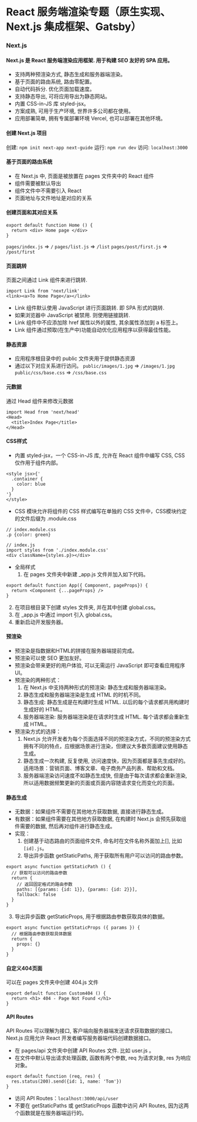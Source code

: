# **React 服务端渲染专题（原生实现、Next.js 集成框架、Gatsby）**
### Next.js
#### Next.js 是 React 服务端渲染应⽤框架. ⽤于构建 SEO 友好的 SPA 应⽤。
- ⽀持两种预渲染⽅式, 静态⽣成和服务器端渲染。
- 基于⻚⾯的路由系统, 路由零配置。
- ⾃动代码拆分. 优化⻚⾯加载速度。
- ⽀持静态导出, 可将应⽤导出为静态⽹站。
- 内置 CSS-in-JS 库 styled-jsx。
- ⽅案成熟, 可⽤于⽣产环境, 世界许多公司都在使⽤。
- 应⽤部署简单, 拥有专属部署环境 Vercel, 也可以部署在其他环境。

#### 创建 Next.js 项⽬
创建: `npm init next-app next-guide`
运⾏: `npm run dev`
访问: `localhost:3000`

#### 基于页面的路由系统
- 在 Next.js 中, ⻚⾯是被放置在 pages ⽂件夹中的 React 组件
- 组件需要被默认导出
- 组件⽂件中不需要引⼊ React
- ⻚⾯地址与⽂件地址是对应的关系

#### 创建页面和其对应关系
```
export default function Home () {
  return <div> Home page </div>
}
```
`pages/index.js` => `/`
`pages/list.js` => `/list`
`pages/post/first.js` => `/post/first`

#### 页面跳转
页面之间通过 Link 组件来进行跳转.
```
import Link from 'next/link'
<link><a>To Home Page</a></link>
```
- Link 组件默认使⽤ JavaScript 进⾏⻚⾯跳转. 即 SPA 形式的跳转.
- 如果浏览器中 JavaScript 被禁⽤. 则使⽤链接跳转.
- Link 组件中不应添加除 href 属性以外的属性, 其余属性添加到 a 标签上。
- Link 组件通过预取(在⽣产中)功能⾃动优化应⽤程序以获得最佳性能。

#### 静态资源
- 应⽤程序根⽬录中的 public ⽂件夹⽤于提供静态资源
- 通过以下对应关系进⾏访问。
`public/images/1.jpg` => `/images/1.jpg`
`public/css/base.css` => `/css/base.css`

#### 元数据
通过 Head 组件来修改元数据
```
import Head from 'next/head'
<Head>
  <title>Index Page</title>
</Head>
```

#### CSS样式
- 内置 styled-jsx，⼀个 CSS-in-JS 库, 允许在 React 组件中编写 CSS, CSS 仅作⽤于组件内部。
```
<style jsx>{'
  .container {
    color: blue
  }
'}
</style>
```
- CSS 模块允许将组件的 CSS 样式编写在单独的 CSS ⽂件中，CSS模块约定的文件后缀为 .module.css
```
// index.module.css
.p {color: green}

// index.js
import styles from './index.module.css'
<div className={styles.p}></div>
```
- 全局样式
  1. 在 pages ⽂件夹中新建 _app.js ⽂件并加⼊如下代码。
```
export default function App({ Component, pageProps}) {
  return <Component {...pageProps} />
}
```
  2. 在项⽬根⽬录下创建 styles ⽂件夹, 并在其中创建 global.css。
  3. 在 _app.js 中通过 import 引⼊ global.css。
  4. 重新启动开发服务器。

#### 预渲染
- 预渲染是指数据和HTML的拼接在服务器端提前完成。
- 预渲染可以使 SEO 更加友好。
- 预渲染会带来更好的⽤户体验, 可以⽆需运⾏ JavaScript 即可查看应⽤程序UI。
- 预渲染的两种形式：
  1. 在 Next.js 中⽀持两种形式的预渲染: 静态⽣成和服务器端渲染。
  2. 静态⽣成和服务器端渲染是⽣成 HTML 的时机不同。
  3. 静态⽣成: 静态⽣成是在构建时⽣成 HTML. 以后的每个请求都共⽤构建时⽣成好的 HTML。
  4. 服务器端渲染: 服务器端渲染是在请求时⽣成 HTML. 每个请求都会重新⽣成 HTML。
- 预渲染方式的选择：
  1. Next.js 允许开发者为每个⻚⾯选择不同的预渲染⽅式，不同的预渲染⽅式拥有不同的特点，应根据场景进⾏渲染，但建议⼤多数⻚⾯建议使⽤静态⽣成。
  2. 静态⽣成⼀次构建, 反复使⽤, 访问速度快，因为⻚⾯都是事先⽣成好的。适⽤场景：营销⻚⾯、博客⽂章、电⼦商务产品列表、帮助和⽂档。
  3. 服务器端渲染访问速度不如静态⽣成快, 但是由于每次请求都会重新渲染, 所以适⽤数据频繁更新的⻚⾯或⻚⾯内容随请求变化⽽变化的⻚⾯。

#### 静态生成
- 无数据：如果组件不需要在其他地⽅获取数据, 直接进⾏静态⽣成。
- 有数据：如果组件需要在其他地⽅获取数据, 在构建时 Next.js 会预先获取组件需要的数据, 然后再对组件进⾏静态⽣成。
- 实现：
  1. 创建基于动态路由的⻚⾯组件⽂件, 命名时在⽂件名称外⾯加上[], ⽐如 `[id].js`。
  2. 导出异步函数 getStaticPaths, ⽤于获取所有⽤户可以访问的路由参数。
```
export async function getStaticPath () {
  // 获取可以访问的路由参数
  return {
    // 返回固定格式的路由参数
    paths: [{params: {id: 1}}, {params: {id: 2}}],
    fallback: false
  }
}
```
  3. 导出异步函数 getStaticProps, ⽤于根据路由参数获取具体的数据。
```
export async function getStaticProps ({ params }) {
  // 根据路由参数获取具体数据
  return {
    props: {}
  }
}
```

#### 自定义404页面
可以在 pages ⽂件夹中创建 404.js ⽂件
```
export default function Custom404 () {
  return <h1> 404 - Page Not Found </h1>
}
```

#### API Routes
API Routes 可以理解为接⼝, 客户端向服务器端发送请求获取数据的接⼝。Next.js 应⽤允许 React 开发者编写服务器端代码创建数据接⼝。

- 在 pages/api ⽂件夹中创建 API Routes ⽂件. ⽐如 user.js 。
- 在⽂件中默认导出请求处理函数, 函数有两个参数, req 为请求对象, res 为响应对象。
```
export default function (req, res) {
  res.status(200).send({id: 1, name: 'Tom'})
}
```
- 访问 API Routes：`localhost:3000/api/user`
- 不要在 getStaticPaths 或 getStaticProps 函数中访问 API Routes, 因为这两个函数就是在服务器端运⾏的。